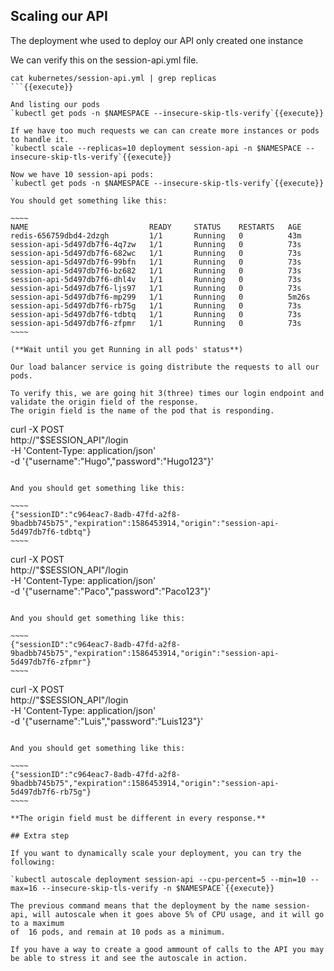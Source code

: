 ## Scaling our API

The deployment whe used to deploy our API only created one instance

We can verify this on the session-api.yml file.

```
cat kubernetes/session-api.yml | grep replicas
```{{execute}}

And listing our pods
`kubectl get pods -n $NAMESPACE --insecure-skip-tls-verify`{{execute}}

If we have too much requests we can can create more instances or pods to handle it.
`kubectl scale --replicas=10 deployment session-api -n $NAMESPACE --insecure-skip-tls-verify`{{execute}}

Now we have 10 session-api pods:
`kubectl get pods -n $NAMESPACE --insecure-skip-tls-verify`{{execute}}

You should get something like this:

~~~~
NAME                           READY     STATUS    RESTARTS   AGE
redis-656759dbd4-2dzgh         1/1       Running   0          43m
session-api-5d497db7f6-4q7zw   1/1       Running   0          73s
session-api-5d497db7f6-682wc   1/1       Running   0          73s
session-api-5d497db7f6-99bfn   1/1       Running   0          73s
session-api-5d497db7f6-bz682   1/1       Running   0          73s
session-api-5d497db7f6-dhl4v   1/1       Running   0          73s
session-api-5d497db7f6-ljs97   1/1       Running   0          73s
session-api-5d497db7f6-mp299   1/1       Running   0          5m26s
session-api-5d497db7f6-rb75g   1/1       Running   0          73s
session-api-5d497db7f6-tdbtq   1/1       Running   0          73s
session-api-5d497db7f6-zfpmr   1/1       Running   0          73s
~~~~

(**Wait until you get Running in all pods' status**)

Our load balancer service is going distribute the requests to all our pods. 

To verify this, we are going hit 3(three) times our login endpoint and validate the origin field of the response. 
The origin field is the name of the pod that is responding.
```
curl -X POST \
  http://"$SESSION_API"/login \
  -H 'Content-Type: application/json' \
  -d '{"username":"Hugo","password":"Hugo123"}'
```{{execute}}

And you should get something like this:

~~~~
{"sessionID":"c964eac7-8adb-47fd-a2f8-9badbb745b75","expiration":1586453914,"origin":"session-api-5d497db7f6-tdbtq"}
~~~~

```
curl -X POST \
  http://"$SESSION_API"/login \
  -H 'Content-Type: application/json' \
  -d '{"username":"Paco","password":"Paco123"}'
```{{execute}}

And you should get something like this:

~~~~
{"sessionID":"c964eac7-8adb-47fd-a2f8-9badbb745b75","expiration":1586453914,"origin":"session-api-5d497db7f6-zfpmr"}
~~~~

```
curl -X POST \
  http://"$SESSION_API"/login \
  -H 'Content-Type: application/json' \
  -d '{"username":"Luis","password":"Luis123"}'
```{{execute}}

And you should get something like this:

~~~~
{"sessionID":"c964eac7-8adb-47fd-a2f8-9badbb745b75","expiration":1586453914,"origin":"session-api-5d497db7f6-rb75g"}
~~~~

**The origin field must be different in every response.**

## Extra step

If you want to dynamically scale your deployment, you can try the following:

`kubectl autoscale deployment session-api --cpu-percent=5 --min=10 --max=16 --insecure-skip-tls-verify -n $NAMESPACE`{{execute}}

The previous command means that the deployment by the name session-api, will autoscale when it goes above 5% of CPU usage, and it will go to a maximum
of  16 pods, and remain at 10 pods as a minimum.

If you have a way to create a good ammount of calls to the API you may be able to stress it and see the autoscale in action. 